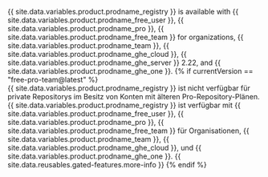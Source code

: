 {{ site.data.variables.product.prodname_registry }} is available with {{ site.data.variables.product.prodname_free_user }}, {{ site.data.variables.product.prodname_pro }}, {{ site.data.variables.product.prodname_free_team }} for organizations, {{ site.data.variables.product.prodname_team }}, {{ site.data.variables.product.prodname_ghe_cloud }}, {{ site.data.variables.product.prodname_ghe_server }} 2.22, and {{ site.data.variables.product.prodname_ghe_one }}.
{% if currentVersion == "free-pro-team@latest" %}
<br>{{ site.data.variables.product.prodname_registry }} ist nicht verfügbar für private Repositorys im Besitz von Konten mit älteren Pro-Repository-Plänen. {{ site.data.variables.product.prodname_registry }} ist verfügbar mit {{ site.data.variables.product.prodname_free_user }}, {{ site.data.variables.product.prodname_pro }}, {{ site.data.variables.product.prodname_free_team }} für Organisationen, {{ site.data.variables.product.prodname_team }}, {{ site.data.variables.product.prodname_ghe_cloud }}, und {{ site.data.variables.product.prodname_ghe_one }}. {{ site.data.reusables.gated-features.more-info }}
{% endif %}
